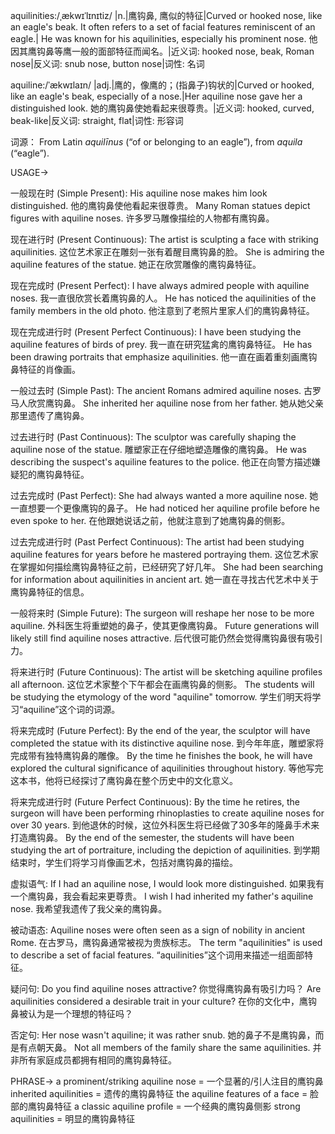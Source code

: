 aquilinities:/ˌækwɪˈlɪnɪtiz/
|n.|鹰钩鼻, 鹰似的特征|Curved or hooked nose, like an eagle's beak.  It often refers to a set of facial features reminiscent of an eagle.| He was known for his aquilinities, especially his prominent nose. 他因其鹰钩鼻等鹰一般的面部特征而闻名。|近义词: hooked nose, beak, Roman nose|反义词: snub nose, button nose|词性: 名词

aquiline:/ˈækwɪlaɪn/
|adj.|鹰的，像鹰的；(指鼻子)钩状的|Curved or hooked, like an eagle's beak, especially of a nose.|Her aquiline nose gave her a distinguished look. 她的鹰钩鼻使她看起来很尊贵。|近义词: hooked, curved, beak-like|反义词: straight, flat|词性: 形容词

词源：
From Latin *aquilīnus* (“of or belonging to an eagle”), from *aquila* (“eagle”).

USAGE->

一般现在时 (Simple Present):
His aquiline nose makes him look distinguished. 他的鹰钩鼻使他看起来很尊贵。
Many Roman statues depict figures with aquiline noses. 许多罗马雕像描绘的人物都有鹰钩鼻。

现在进行时 (Present Continuous):
The artist is sculpting a face with striking aquilinities.  这位艺术家正在雕刻一张有着醒目鹰钩鼻的脸。
She is admiring the aquiline features of the statue.  她正在欣赏雕像的鹰钩鼻特征。


现在完成时 (Present Perfect):
I have always admired people with aquiline noses. 我一直很欣赏长着鹰钩鼻的人。
He has noticed the aquilinities of the family members in the old photo. 他注意到了老照片里家人们的鹰钩鼻特征。

现在完成进行时 (Present Perfect Continuous):
I have been studying the aquiline features of birds of prey. 我一直在研究猛禽的鹰钩鼻特征。
He has been drawing portraits that emphasize aquilinities. 他一直在画着重刻画鹰钩鼻特征的肖像画。

一般过去时 (Simple Past):
The ancient Romans admired aquiline noses. 古罗马人欣赏鹰钩鼻。
She inherited her aquiline nose from her father. 她从她父亲那里遗传了鹰钩鼻。

过去进行时 (Past Continuous):
The sculptor was carefully shaping the aquiline nose of the statue. 雕塑家正在仔细地塑造雕像的鹰钩鼻。
He was describing the suspect's aquiline features to the police. 他正在向警方描述嫌疑犯的鹰钩鼻特征。

过去完成时 (Past Perfect):
She had always wanted a more aquiline nose. 她一直想要一个更像鹰钩的鼻子。
He had noticed her aquiline profile before he even spoke to her. 在他跟她说话之前，他就注意到了她鹰钩鼻的侧影。

过去完成进行时 (Past Perfect Continuous):
The artist had been studying aquiline features for years before he mastered portraying them.  这位艺术家在掌握如何描绘鹰钩鼻特征之前，已经研究了好几年。
She had been searching for information about aquilinities in ancient art. 她一直在寻找古代艺术中关于鹰钩鼻特征的信息。

一般将来时 (Simple Future):
The surgeon will reshape her nose to be more aquiline.  外科医生将重塑她的鼻子，使其更像鹰钩鼻。
Future generations will likely still find aquiline noses attractive.  后代很可能仍然会觉得鹰钩鼻很有吸引力。

将来进行时 (Future Continuous):
The artist will be sketching aquiline profiles all afternoon.  这位艺术家整个下午都会在画鹰钩鼻的侧影。
The students will be studying the etymology of the word "aquiline" tomorrow. 学生们明天将学习“aquiline”这个词的词源。

将来完成时 (Future Perfect):
By the end of the year, the sculptor will have completed the statue with its distinctive aquiline nose. 到今年年底，雕塑家将完成带有独特鹰钩鼻的雕像。
By the time he finishes the book, he will have explored the cultural significance of aquilinities throughout history. 等他写完这本书，他将已经探讨了鹰钩鼻在整个历史中的文化意义。


将来完成进行时 (Future Perfect Continuous):
By the time he retires, the surgeon will have been performing rhinoplasties to create aquiline noses for over 30 years. 到他退休的时候，这位外科医生将已经做了30多年的隆鼻手术来打造鹰钩鼻。
By the end of the semester, the students will have been studying the art of portraiture, including the depiction of aquilinities. 到学期结束时，学生们将学习肖像画艺术，包括对鹰钩鼻的描绘。


虚拟语气:
If I had an aquiline nose, I would look more distinguished. 如果我有一个鹰钩鼻，我会看起来更尊贵。
I wish I had inherited my father's aquiline nose. 我希望我遗传了我父亲的鹰钩鼻。


被动语态:
Aquiline noses were often seen as a sign of nobility in ancient Rome.  在古罗马，鹰钩鼻通常被视为贵族标志。
The term "aquilinities" is used to describe a set of facial features. “aquilinities”这个词用来描述一组面部特征。



疑问句:
Do you find aquiline noses attractive? 你觉得鹰钩鼻有吸引力吗？
Are aquilinities considered a desirable trait in your culture? 在你的文化中，鹰钩鼻被认为是一个理想的特征吗？



否定句:
Her nose wasn't aquiline; it was rather snub. 她的鼻子不是鹰钩鼻，而是有点朝天鼻。
Not all members of the family share the same aquilinities.  并非所有家庭成员都拥有相同的鹰钩鼻特征。


PHRASE->
a prominent/striking aquiline nose = 一个显著的/引人注目的鹰钩鼻
inherited aquilinities = 遗传的鹰钩鼻特征
the aquiline features of a face =  脸部的鹰钩鼻特征
a classic aquiline profile =  一个经典的鹰钩鼻侧影
strong aquilinities = 明显的鹰钩鼻特征
